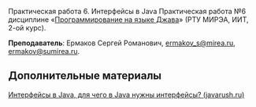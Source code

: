  Практическая работа 6. Интерфейсы в Java
Практическая работа №6 дисциплине «[Программирование на языке Джава](https://online-edu.mirea.ru/course/view.php?id=4053)» (РТУ МИРЭА, ИИТ, 2-ой курс).

**Преподаватель**: Ермаков Сергей Романович, ermakov_s@mirea.ru, ermakov@sumirea.ru.

## Дополнительные материалы

[Интерфейсы в Java, для чего в Java нужны интерфейсы? (javarush.ru)](https://javarush.ru/groups/posts/1981-dlja-chego-v-java-nuzhnih-interfeysih)

